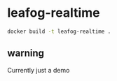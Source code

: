 # leafog-realtime

```bash
docker build -t leafog-realtime .
```

## warning

Currently just a demo
